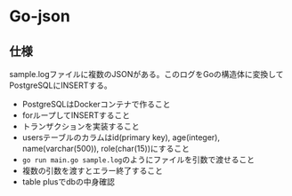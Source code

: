 # Go-json
## 仕様
sample.logファイルに複数のJSONがある。このログをGoの構造体に変換してPostgreSQLにINSERTする。
- PostgreSQLはDockerコンテナで作ること
- forループしてINSERTすること
- トランザクションを実装すること
- usersテーブルのカラムはid(primary key), age(integer), name(varchar(500)), role(char(15))にすること
- ```go run main.go sample.log```のようにファイルを引数で渡せること
- 複数の引数を渡すとエラー終了すること
- table plusでdbの中身確認
